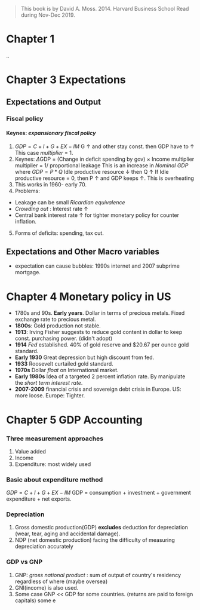 
> This book is by David A. Moss. 2014. Harvard Business School
> Read during Nov-Dec 2019.
# Chapter 1
 ..
# Chapter 3 Expectations
## Expectations and Output
### Fiscal policy
#### Keynes: *expansionary fiscal policy*
1. $GDP = C + I + G + EX - IM$
G &uarr; and other stay const. then GDP have to &uarr;
This case *multiplier* = 1.
2. Keynes: $\Delta$GDP = (Change in deficit spending by gov) $\times$ Income multiplier
multiplier = 1/ proportional leakage
This is an increase in *Nominal GDP* where $GDP = P * Q$
Idle productive resource &darr;  then Q &uarr;
If Idle productive resource = 0, then P &uarr; and GDP keeps &uarr;. This is overheating
3. This works in 1960- early 70.
4. Problems: 
- Leakage can be small *Ricardian equivalence* 
- *Crowding out* :  Interest rate &uarr;
- Central bank interest rate &uarr; for tighter monetary policy for counter inflation.
5. Forms of deficits: spending, tax cut.
## Expectations and Other Macro variables
- expectation can cause bubbles: 1990s internet and 2007 subprime mortgage.

# Chapter 4 Monetary policy in US
- 1780s and 90s. **Early years**. Dollar in terms of precious metals. Fixed exchange rate to precious metal.
- **1800s**:  Gold production not stable.
- **1913**: Irving Fisher suggests to reduce gold content in dollar to keep const. purchasing power. (didn't adopt)
- **1914** *Fed* established.  40% of gold reserve and $20.67 per ounce gold standard.
- **Early 1930** Great depression but high discount from fed.
- **1933** Roosevelt curtailed gold standard.
- **1970s** Dollar *float* on International market.
- **Early 1980s** Idea of a targeted 2 percent inflation rate. By manipulate the *short term interest rate*.
- **2007-2009** financial crisis and sovereign debt crisis in Europe. US: more loose. Europe: Tighter.

# Chapter 5 GDP Accounting
### Three measurement approaches
1. Value added
2. Income
3. Expenditure: most widely used
### Basic about expenditure method
$GDP = C + I + G + EX - IM$ GDP = consumption + investment + government expenditure + net exports.
### Depreciation
1. Gross domestic production(GDP) **excludes** deduction for depreciation (wear, tear, aging and accidental damage).
2. NDP (net domestic production) facing the difficulty of measuring depreciation accurately
### GDP vs GNP
1. GNP: *gross national product* : sum of output of country's residency regardless of where (maybe oversea)
2. GNI(income) is also used.
3. Some case GNP << GDP for some countries. (returns are paid to foreign capitals) some e
<!--stackedit_data:
eyJoaXN0b3J5IjpbLTE2MDg5MzExOTUsLTM3MzQ2MTYzOCwtOD
YzMzE3NjA1LC0xOTExMDM5MTg3LDExMDY5MjY1NjcsMjc4MDYx
NzQsNTMxNTE2NjM3LC02NDk1MzUsMTUwNDQxNTQyOSwxMTE1MD
I5MTQzLC0xMjYxNzA0MzYzLC0xNjkxODg3NTE0LDkxNjU5MTAz
MSwtNjYyMzIwMTUyLDEyMTI0MjU3NDAsODAxMTM0MDQ2LDEyMj
UxMDczMjVdfQ==
-->